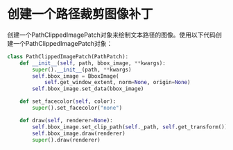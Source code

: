 # 创建一个路径裁剪图像补丁

创建一个PathClippedImagePatch对象来绘制文本路径的图像。使用以下代码创建一个PathClippedImagePatch对象：

```python
class PathClippedImagePatch(PathPatch):
    def __init__(self, path, bbox_image, **kwargs):
        super().__init__(path, **kwargs)
        self.bbox_image = BboxImage(
            self.get_window_extent, norm=None, origin=None)
        self.bbox_image.set_data(bbox_image)

    def set_facecolor(self, color):
        super().set_facecolor("none")

    def draw(self, renderer=None):
        self.bbox_image.set_clip_path(self._path, self.get_transform())
        self.bbox_image.draw(renderer)
        super().draw(renderer)
```
